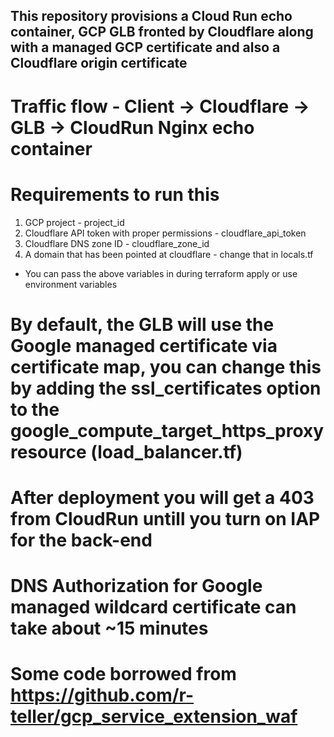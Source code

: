 ## This repository provisions a Cloud Run echo container, GCP GLB fronted by Cloudflare along with a managed GCP certificate and also a Cloudflare origin certificate 

# Traffic flow  - Client -> Cloudflare -> GLB -> CloudRun Nginx echo container

# Requirements to run this

1. GCP project - project_id
2. Cloudflare API token with proper permissions - cloudflare_api_token
3. Cloudflare DNS zone ID - cloudflare_zone_id
4. A domain that has been pointed at cloudflare - change that in locals.tf

* You can pass the above variables in during terraform apply or use environment variables

# By default, the GLB will use the Google managed certificate via certificate map, you can change this by adding the ssl_certificates option to the google_compute_target_https_proxy resource (load_balancer.tf)

# After deployment you will get a 403 from CloudRun untill you turn on IAP for the back-end

# DNS Authorization for Google managed wildcard certificate can take about ~15 minutes 

# Some code borrowed from https://github.com/r-teller/gcp_service_extension_waf